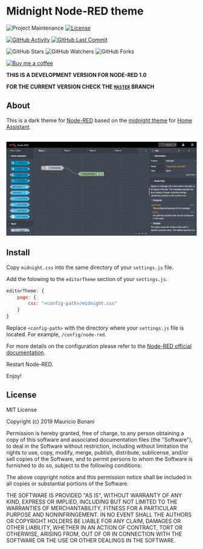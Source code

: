 # Midnight Node-RED theme

![Project Maintenance][maintenance-shield]
[![License][license-shield]](LICENSE.md)

[![GitHub Activity][commits-shield]][commits]
[![GitHub Last Commit][last-commit-shield]][commits]

![GitHub Stars][stars-shield]
![GitHub Watchers][watchers-shield]
![GitHub Forks][forks-shield]

[![Buy me a coffee][buymeacoffee-shield]][buymeacoffee]

**THIS IS A DEVELOPMENT VERSION FOR NODE-RED 1.0**

**FOR THE CURRENT VERSION CHECK THE [`MASTER`][master-branch] BRANCH**

## About

This is a dark theme for [Node-RED][node-red] based on the [midnight theme][ha-midnight-theme] for [Home Assistant][home-assistant].

<br />

<div align="center">
  <img src="images/screenshot.png">
</div>

## Install

Copy `midnight.css` into the same directory of your `settings.js` file.

Add the folowing to the `editorTheme` section of your `settings.js`.

```js
editorTheme: {
    page: {
        css: "<config-path>/midnight.css"
    }
}
```

Replace `<config-path>` with the directory where your `settings.js` file is located. For example, `/config/node-red`.

For more details on the configuration please refer to the [Node-RED official documentation][node-red-doc].

Restart Node-RED.

Enjoy!

## License

MIT License

Copyright (c) 2019 Mauricio Bonani

Permission is hereby granted, free of charge, to any person obtaining a copy
of this software and associated documentation files (the "Software"), to deal
in the Software without restriction, including without limitation the rights
to use, copy, modify, merge, publish, distribute, sublicense, and/or sell
copies of the Software, and to permit persons to whom the Software is
furnished to do so, subject to the following conditions:

The above copyright notice and this permission notice shall be included in all
copies or substantial portions of the Software.

THE SOFTWARE IS PROVIDED "AS IS", WITHOUT WARRANTY OF ANY KIND, EXPRESS OR
IMPLIED, INCLUDING BUT NOT LIMITED TO THE WARRANTIES OF MERCHANTABILITY,
FITNESS FOR A PARTICULAR PURPOSE AND NONINFRINGEMENT. IN NO EVENT SHALL THE
AUTHORS OR COPYRIGHT HOLDERS BE LIABLE FOR ANY CLAIM, DAMAGES OR OTHER
LIABILITY, WHETHER IN AN ACTION OF CONTRACT, TORT OR OTHERWISE, ARISING FROM,
OUT OF OR IN CONNECTION WITH THE SOFTWARE OR THE USE OR OTHER DEALINGS IN THE
SOFTWARE.

[buymeacoffee-shield]: https://www.buymeacoffee.com/assets/img/guidelines/download-assets-sm-2.svg
[buymeacoffee]: https://www.buymeacoffee.com/mbonani
[commits-shield]: https://img.shields.io/github/commit-activity/y/bonanitech/midnight-red.svg
[commits]: https://github.com/bonanitech/midnight-red/commits/master
[contributors]: https://github.com/bonanitech/midnight-red/graphs/contributors
[discord-shield]: https://img.shields.io/discord/330944238910963714.svg
[bonanitech]: https://github.com/bonanitech
[home-assistant]: https://home-assistant.io
[issue]: https://github.com/bonanitech/midnight-red/issues
[license-shield]: https://img.shields.io/github/license/bonanitech/midnight-red.svg
[maintenance-shield]: https://img.shields.io/maintenance/yes/2019.svg
[master-branch]: https://github.com/bonanitech/midnight-red/tree/master
[last-commit-shield]: https://img.shields.io/github/last-commit/bonanitech/midnight-red.svg
[stars-shield]: https://img.shields.io/github/stars/bonanitech/midnight-red.svg?style=social&label=Stars
[forks-shield]: https://img.shields.io/github/forks/bonanitech/midnight-red.svg?style=social&label=Forks
[watchers-shield]: https://img.shields.io/github/watchers/bonanitech/midnight-red.svg?style=social&label=Watchers
[ha-midnight-theme]: https://community.home-assistant.io/t/midnight-theme/28598
[node-red]: https://nodered.org/
[node-red-doc]: https://nodered.org/docs/configuration